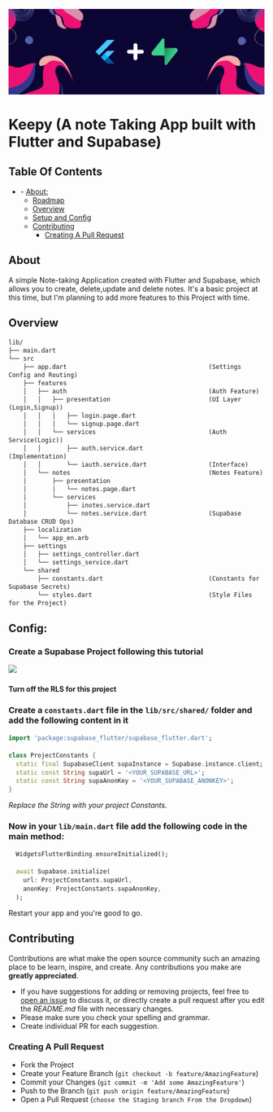 ![logo](docs/assets/header-file.png)

# Keepy (A note Taking App built with Flutter and Supabase)

## Table Of Contents

- [](#)
      - [About:](#About)
  - [Roadmap](#config)
  - [Overview](#overview)
  - [Setup and Config](#config)
  - [Contributing](#contributing)
    - [Creating A Pull Request](#creating-a-pull-request)

  
## About
A simple Note-taking Application created with Flutter and Supabase, which allows you to create, delete,update and delete notes.
It's a basic project at this time, but I'm planning to add more features to this Project with time.

## Overview
```
lib/
├── main.dart 
└── src
    ├── app.dart                                       (Settings Config and Routing)
    ├── features
    │   ├── auth                                       (Auth Feature)
    │   │   ├── presentation                           (UI Layer (Login,Signup))
    │   │   │   ├── login.page.dart
    │   │   │   └── signup.page.dart
    │   │   └── services                               (Auth Service(Logic))
    │   │       ├── auth.service.dart                  (Implementation)
    │   │       └── iauth.service.dart                 (Interface)
    │   └── notes                                      (Notes Feature)
    │       ├── presentation
    │       │   └── notes.page.dart 
    │       └── services
    │           ├── inotes.service.dart
    │           └── notes.service.dart                 (Supabase Database CRUD Ops)
    ├── localization
    │   └── app_en.arb
    ├── settings
    │   ├── settings_controller.dart 
    │   └── settings_service.dart
    └── shared
        ├── constants.dart                             (Constants for Supabase Secrets)
        └── styles.dart                                (Style Files for the Project)

```


## Config:
### Create a Supabase Project following this tutorial
[![](https://img.youtube.com/vi/6fFHgHqSbt8/0.jpg)](https://www.youtube.com/watch?v=6fFHgHqSbt8)
#### Turn off the RLS for this project

### Create a `constants.dart` file in the `lib/src/shared/` folder and add the following content in it

``` dart
import 'package:supabase_flutter/supabase_flutter.dart';

class ProjectConstants {
  static final SupabaseClient supaInstance = Supabase.instance.client;
  static const String supaUrl = '<YOUR_SUPABASE_URL>';
  static const String supaAnonKey = '<YOUR_SUPABASE_ANONKEY>';
}
```
*Replace the String with your project Constants.*

### Now in your `lib/main.dart` file add the following code in the main method:
```dart
  WidgetsFlutterBinding.ensureInitialized();

  await Supabase.initialize(
    url: ProjectConstants.supaUrl,
    anonKey: ProjectConstants.supaAnonKey,
  );

```
Restart your app and you're good to go.

## Contributing

Contributions are what make the open source community such an amazing place to be learn, inspire, and create. Any contributions you make are **greatly appreciated**.
* If you have suggestions for adding or removing projects, feel free to [open an issue](https://github.com/deepraj02/keepy/issues/new) to discuss it, or directly create a pull request after you edit the *README.md* file with necessary changes.
* Please make sure you check your spelling and grammar.
* Create individual PR for each suggestion.


### Creating A Pull Request

- Fork the Project
- Create your Feature Branch (`git checkout -b feature/AmazingFeature`)
- Commit your Changes (`git commit -m 'Add some AmazingFeature'`)
- Push to the Branch (`git push origin feature/AmazingFeature`)
- Open a Pull Request (`choose the Staging branch From the Dropdown`)